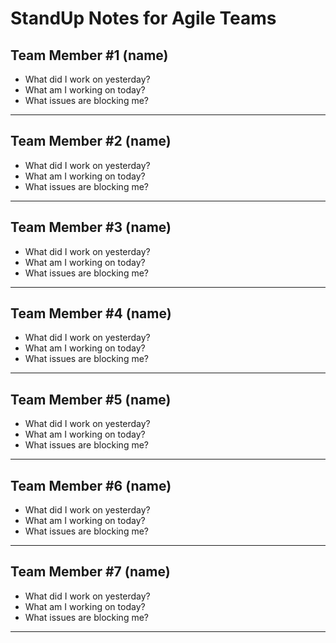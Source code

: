 # StandUp Notes for Agile Teams

## Team Member #1 (name)
- What did I work on yesterday?
- What am I working on today?
- What issues are blocking me?
---
## Team Member #2 (name)
- What did I work on yesterday?
- What am I working on today?
- What issues are blocking me?
---
## Team Member #3 (name)
- What did I work on yesterday?
- What am I working on today?
- What issues are blocking me?
---
## Team Member #4 (name)
- What did I work on yesterday?
- What am I working on today?
- What issues are blocking me?
---
## Team Member #5 (name)
- What did I work on yesterday?
- What am I working on today?
- What issues are blocking me?
---
## Team Member #6 (name)
- What did I work on yesterday?
- What am I working on today?
- What issues are blocking me?
---
## Team Member #7 (name)
- What did I work on yesterday?
- What am I working on today?
- What issues are blocking me?
---
